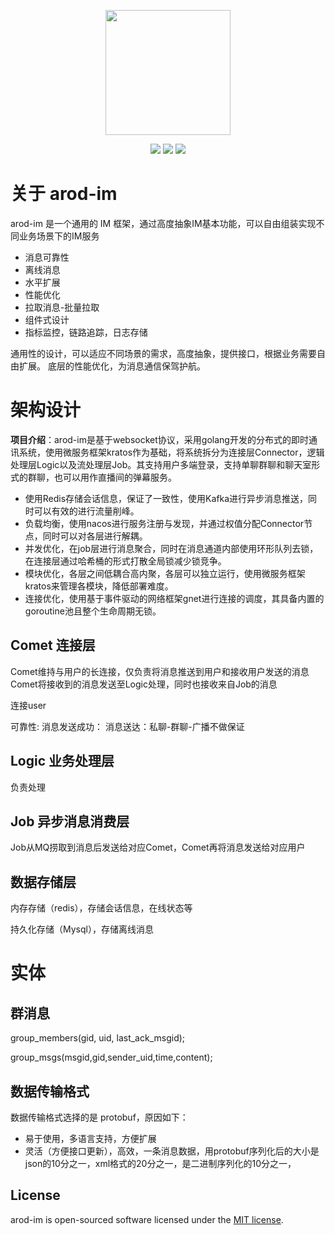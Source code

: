<p align="center"><a><img width="200px" src="https://cdn.jsdelivr.net/gh/gqzcl/blog_image/blog/arod-im.png"/></a></p>
<p align="center">
<img src="https://img.shields.io/badge/arod--im-im-green">
<img src="https://img.shields.io/github/go-mod/go-version/gqzcl/arod-im">
<img src="https://img.shields.io/github/license/gqzcl/arod-im">
</p>

# 关于 arod-im

arod-im 是一个通用的 IM 框架，通过高度抽象IM基本功能，可以自由组装实现不同业务场景下的IM服务
- 消息可靠性
- 离线消息
- 水平扩展
- 性能优化
- 拉取消息-批量拉取
- 组件式设计
- 指标监控，链路追踪，日志存储

通用性的设计，可以适应不同场景的需求，高度抽象，提供接口，根据业务需要自由扩展。
底层的性能优化，为消息通信保驾护航。

# 架构设计 

**项目介绍**：arod-im是基于websocket协议，采用golang开发的分布式的即时通讯系统，使用微服务框架kratos作为基础，将系统拆分为连接层Connector，逻辑处理层Logic以及流处理层Job。其支持用户多端登录，支持单聊群聊和聊天室形式的群聊，也可以用作直播间的弹幕服务。
* 使用Redis存储会话信息，保证了一致性，使用Kafka进行异步消息推送，同时可以有效的进行流量削峰。
* 负载均衡，使用nacos进行服务注册与发现，并通过权值分配Connector节点，同时可以对各层进行解耦。
* 并发优化，在job层进行消息聚合，同时在消息通道内部使用环形队列去锁，在连接层通过哈希桶的形式打散全局锁减少锁竞争。
* 模块优化，各层之间低耦合高内聚，各层可以独立运行，使用微服务框架kratos来管理各模块，降低部署难度。
* 连接优化，使用基于事件驱动的网络框架gnet进行连接的调度，其具备内置的goroutine池且整个生命周期无锁。



## Comet 连接层

Comet维持与用户的长连接，仅负责将消息推送到用户和接收用户发送的消息
Comet将接收到的消息发送至Logic处理，同时也接收来自Job的消息

连接user

可靠性: 
消息发送成功：
消息送达：私聊-群聊-广播不做保证

## Logic 业务处理层

负责处理

## Job 异步消息消费层

Job从MQ捞取到消息后发送给对应Comet，Comet再将消息发送给对应用户

## 数据存储层

内存存储（redis），存储会话信息，在线状态等

持久化存储（Mysql），存储离线消息

# 实体

## 群消息


group_members(gid, uid, last_ack_msgid);

group_msgs(msgid,gid,sender_uid,time,content);

## 数据传输格式

数据传输格式选择的是 protobuf，原因如下：

- 易于使用，多语言支持，方便扩展
- 灵活（方便接口更新），高效，一条消息数据，用protobuf序列化后的大小是json的10分之一，xml格式的20分之一，是二进制序列化的10分之一，

## License

arod-im is open-sourced software licensed under the [MIT license](./LICENSE).